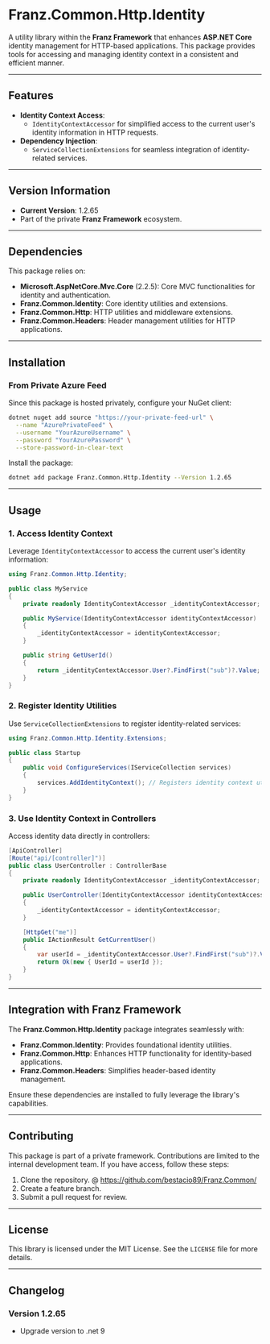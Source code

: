 ﻿# **Franz.Common.Http.Identity**

A utility library within the **Franz Framework** that enhances **ASP.NET Core** identity management for HTTP-based applications. This package provides tools for accessing and managing identity context in a consistent and efficient manner.

---

## **Features**

- **Identity Context Access**:
  - `IdentityContextAccessor` for simplified access to the current user's identity information in HTTP requests.
- **Dependency Injection**:
  - `ServiceCollectionExtensions` for seamless integration of identity-related services.

---

## **Version Information**

- **Current Version**: 1.2.65
- Part of the private **Franz Framework** ecosystem.

---

## **Dependencies**

This package relies on:
- **Microsoft.AspNetCore.Mvc.Core** (2.2.5): Core MVC functionalities for identity and authentication.
- **Franz.Common.Identity**: Core identity utilities and extensions.
- **Franz.Common.Http**: HTTP utilities and middleware extensions.
- **Franz.Common.Headers**: Header management utilities for HTTP applications.

---

## **Installation**

### **From Private Azure Feed**
Since this package is hosted privately, configure your NuGet client:

```bash
dotnet nuget add source "https://your-private-feed-url" \
  --name "AzurePrivateFeed" \
  --username "YourAzureUsername" \
  --password "YourAzurePassword" \
  --store-password-in-clear-text
```

Install the package:

```bash
dotnet add package Franz.Common.Http.Identity --Version 1.2.65
```

---

## **Usage**

### **1. Access Identity Context**

Leverage `IdentityContextAccessor` to access the current user's identity information:

```csharp
using Franz.Common.Http.Identity;

public class MyService
{
    private readonly IdentityContextAccessor _identityContextAccessor;

    public MyService(IdentityContextAccessor identityContextAccessor)
    {
        _identityContextAccessor = identityContextAccessor;
    }

    public string GetUserId()
    {
        return _identityContextAccessor.User?.FindFirst("sub")?.Value;
    }
}
```

### **2. Register Identity Utilities**

Use `ServiceCollectionExtensions` to register identity-related services:

```csharp
using Franz.Common.Http.Identity.Extensions;

public class Startup
{
    public void ConfigureServices(IServiceCollection services)
    {
        services.AddIdentityContext(); // Registers identity context utilities
    }
}
```

### **3. Use Identity Context in Controllers**

Access identity data directly in controllers:

```csharp
[ApiController]
[Route("api/[controller]")]
public class UserController : ControllerBase
{
    private readonly IdentityContextAccessor _identityContextAccessor;

    public UserController(IdentityContextAccessor identityContextAccessor)
    {
        _identityContextAccessor = identityContextAccessor;
    }

    [HttpGet("me")]
    public IActionResult GetCurrentUser()
    {
        var userId = _identityContextAccessor.User?.FindFirst("sub")?.Value;
        return Ok(new { UserId = userId });
    }
}
```

---

## **Integration with Franz Framework**

The **Franz.Common.Http.Identity** package integrates seamlessly with:
- **Franz.Common.Identity**: Provides foundational identity utilities.
- **Franz.Common.Http**: Enhances HTTP functionality for identity-based applications.
- **Franz.Common.Headers**: Simplifies header-based identity management.

Ensure these dependencies are installed to fully leverage the library's capabilities.

---

## **Contributing**

This package is part of a private framework. Contributions are limited to the internal development team. If you have access, follow these steps:
1. Clone the repository. @ https://github.com/bestacio89/Franz.Common/
2. Create a feature branch.
3. Submit a pull request for review.

---

## **License**

This library is licensed under the MIT License. See the `LICENSE` file for more details.

---

## **Changelog**

### Version 1.2.65
- Upgrade version to .net 9
